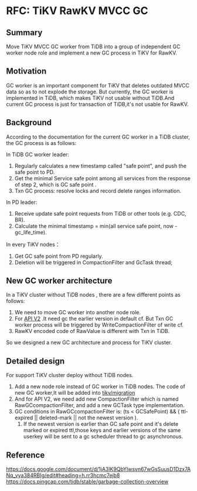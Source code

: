 # RFC: TiKV RawKV MVCC GC


## Summary
Move TiKV MVCC GC worker from TiDB into a group of independent GC worker node role and implement a new GC process in TiKV for RawKV.

## Motivation
GC worker is an important component for TiKV that deletes outdated MVCC data so as to not explode the storage. But currently, the GC worker is implemented in TiDB, which makes TiKV not usable without TiDB.And current GC process is just for transaction of TiDB,it's not usable for RawKV.

## Background
According to the documentation for the current GC worker in a TiDB cluster, the GC process is as follows:

In TiDB GC worker leader:
1. Regularly calculates a new timestamp called "safe point", and push the safe point to PD.
2. Get the minimal Service safe point  among all services from the response of step 2, which is GC safe point .
3. Txn GC process: resolve locks and record delete ranges information.

In PD leader:
1. Receive update safe point requests from TiDB or other tools (e.g. CDC, BR).
2. Calculate the minimal timestamp = min(all service safe point, now - gc_life_time).

In every TiKV nodes：
1. Get GC safe point from PD regularly.
2. Deletion will be triggered in CompactionFilter and GcTask thread;
   
## New GC worker architecture
In a TiKV cluster without TiDB nodes , there are a few different points as follows:
1. We need to move GC worker into another node role.
2. For [API V2](https://github.com/tikv/rfcs/blob/master/text/0069-api-v2.md) .It need gc the earlier version in default cf. But Txn GC worker process will be triggered by WriteCompactionFilter of write cf.
3. RawKV encoded code of RawValue is different with Txn in TiDB.

So we designed a new GC architecture and process for TiKV cluster.

## Detailed design
For support TiKV cluster deploy without TiDB nodes.
1. Add a new node role instead of GC worker in TiDB nodes.
   The code of new GC worker,It will be added into [tikv/migration](https://github.com/tikv/migration)
2. And for API V2, we need add new CompactionFilter which is named RawGCcompactionFilter, and add a new GCTask type implementation.
3. GC conditions in RawGCcompactionFilter is:  (ts < GCSafePoint) && ( ttl-expired || deleted-mark || not the newest version ).  
   1. If the newest version is earlier than GC safe point and it's delete marked or expired ttl,those keys and earlier versions of the same userkey will be sent to a gc scheduler thread to gc asynchronous.

## Reference
https://docs.google.com/document/d/1jA3lK9QbYlwsvn67wGsSuusD1Dzx7ANq_vya384RBIg/edit#heading=h.rr3hcmc7ejb8  
https://docs.pingcap.com/tidb/stable/garbage-collection-overview
